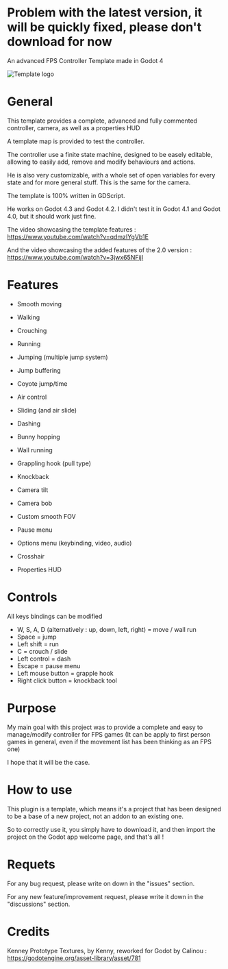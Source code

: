 # Problem with the latest version, it will be quickly fixed, please don't download for now




An advanced FPS Controller Template made in Godot 4


![Template logo](Arts/TemplateImages/Logo.png)


# **General**


This template provides a complete, advanced and fully commented controller, camera, as well as a properties HUD

A template map is provided to test the controller.

The controller use a finite state machine, designed to be easely editable, allowing to easily add, remove and modify behaviours and actions.

He is also very customizable, with a whole set of open variables for every state and for more general stuff. This is the same for the camera.

The template is 100% written in GDScript.

He works on Godot 4.3 and Godot 4.2.
I didn't test it in Godot 4.1 and Godot 4.0, but it should work just fine.

The video showcasing the template features : https://www.youtube.com/watch?v=qdmzIYgVb1E

And the video showcasing the added features of the 2.0 version : https://www.youtube.com/watch?v=3jwx65NFijI


# **Features**


 - Smooth moving
 - Walking
 - Crouching
 - Running
 - Jumping (multiple jump system)
 - Jump buffering
 - Coyote jump/time
 - Air control
 - Sliding (and air slide)
 - Dashing
 - Bunny hopping
 - Wall running
 - Grappling hook (pull type)
 - Knockback

 - Camera tilt
 - Camera bob
 - Custom smooth FOV

 - Pause menu
 - Options menu (keybinding, video, audio)
 - Crosshair
 - Properties HUD


# **Controls**


All keys bindings can be modified

- W, S, A, D (alternatively : up, down, left, right) = move / wall run
- Space = jump
- Left shift = run
- C = crouch / slide
- Left control = dash
- Escape = pause menu
- Left mouse button = grapple hook
- Right click button = knockback tool


# **Purpose**


My main goal with this project was to provide a complete and easy to manage/modify controller for FPS games (It can be apply to first person games in general, even if the movement list has been thinking as an FPS one)

I hope that it will be the case.


# **How to use**


This plugin is a template, which means it's a project that has been designed to be a base of a new project, not an addon to an existing one.

So to correctly use it, you simply have to download it, and then import the project on the Godot app welcome page, and that's all !


# **Requets**

For any bug request, please write on down in the "issues" section.

For any new feature/improvement request, please write it down in the "discussions" section.


# **Credits**

Kenney Prototype Textures, by Kenny, reworked for Godot by Calinou : https://godotengine.org/asset-library/asset/781
 
 
